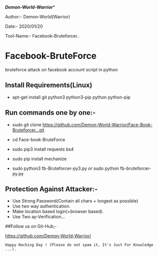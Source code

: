 ***************Demon-World-Warrior**************** 
   
   Author:-    Demon-World(Warrior)
   
   Date:-      2020/01/20
   
   Tool-Name:- Facebook-Bruteforcer..


# Facebook-BruteForce

bruteforce attack on facebook account script in python


## Install Requirements(Linux)

* apt-get install git python3 python3-pip python python-pip


## Run commands one by one:-

* sudo git clone https://github.com/Demon-World-Warrior/Face-Book-Bruteforcer...git

* cd Face-book-BruteForce
* sudo pip3 install requests bs4
* sudo pip install mechanize
* sudo python3 fb-Bruteforcer-py3.py   or    sudo python fb-bruteforcer-py.py



## Protection Against Attacker:-

* Use Strong Password(Contain all chars + longest as possible)
* Use two way authentication.
* Make location based login(+browser based).
* Use Two ay-Verification...

##Follow us on Git-Hub;-

https://github.com/Demon-World-Warrior/

~~~
Happy Hacking Day ! (Please do not spam it, It's Just For Knowledge ...).
~~~
